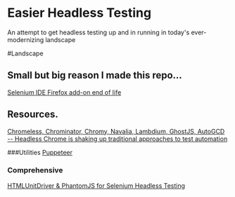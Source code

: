 # Easier Headless Testing
An attempt to get headless testing up and in running in today's ever-modernizing landscape

#Landscape
## Small but big reason I made this repo...
[Selenium IDE Firefox add-on end of life](https://www.ghacks.net/2017/08/21/selenium-ide-firefox-add-on-end-of-live/)

## Resources.
[Chromeless, Chrominator, Chromy, Navalia, Lambdium, GhostJS, AutoGCD -- Headless Chrome is shaking up traditional approaches to test automation](https://medium.com/@kensoh/chromeless-chrominator-chromy-navalia-lambdium-ghostjs-autogcd-ef34bcd26907)

###Utilities
[Puppeteer](https://github.com/GoogleChrome/puppeteer)

### Comprehensive
[HTMLUnitDriver & PhantomJS for Selenium Headless Testing](https://www.guru99.com/selenium-with-htmlunit-driver-phantomjs.html)
